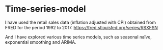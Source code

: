 # Time-series-model

I have used the retail sales data (inflation adjusted with CPI) obtained from FRED for the period 1992 to 2017.
https://fred.stlouisfed.org/series/RSXFSN

And I have explored various time series models, such as seasonal naïve, exponential smoothing and ARIMA.
